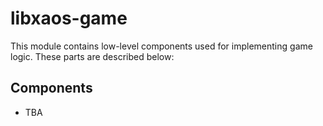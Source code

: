 # libxaos-game
This module contains low-level components used for implementing game logic.  These parts are described below:

## Components
- TBA
